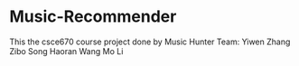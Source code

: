 # Music-Recommender
This the csce670 course project done by Music Hunter Team:
Yiwen Zhang
Zibo Song
Haoran Wang
Mo Li